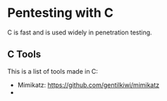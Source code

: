 # Pentesting with C

C is fast and is used widely in penetration testing.

## C Tools

This is a list of tools made in C:

- Mimikatz: https://github.com/gentilkiwi/mimikatz
- 

